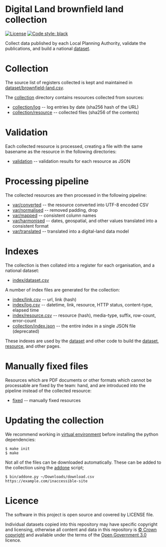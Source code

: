 # Digital Land brownfield land collection

[![License](https://img.shields.io/github/license/mashape/apistatus.svg)](https://github.com/digital-land/brownfield-land/blob/master/LICENSE)
[![Code style: black](https://img.shields.io/badge/code%20style-black-000000.svg)](https://black.readthedocs.io/en/stable/)

Collect data published by each Local Planning Authority, validate the publications, and build a national [dataset](dataset).

# Collection

The source list of registers collected is kept and maintained in [dataset/brownfield-land.csv](dataset/brownfield-land.csv).

The [collection](collection) directory contains resources collected from sources:

* [collection/log](collection/log) -- log entries by date (sha256 hash of the URL)
* [collection/resource](collection/resource) -- collected files (sha256 of the contents)

# Validation

Each collected resource is processed, creating a file with the same basename as the resource in the following directories:

* [validation](validation) -- validation results for each resource as JSON

# Processing pipeline

The collected resources are then processed in the following pipeline:

* [var/converted](var/converted) -- the resource converted into UTF-8 encoded CSV
* [var/normalised](var/normalised) -- removed padding, drop
* [var/mapped](var/mapped) -- consistent column names
* [var/harmonised](var/harmonised) -- dates, geospatial, and other values translated into a consistent format
* [var/translated](var/translated) -- translated into a digital-land data model

# Indexes

The collection is then collated into a register for each organisation, and a national dataset:

* [index/dataset.csv](index/dataset.csv)

A number of index files are generated for the collection:

* [index/link.csv](index/link.csv) -- url, link (hash)
* [index/log.csv](index/log.csv) -- datetime, link, resource, HTTP status, content-type, elapsed time
* [index/resource.csv](index/resource.csv) -- resource (hash), media-type, suffix, row-count, error-count
* [collection/index.json](collection/index.json) -- the entire index in a single JSON file (deprecated)

These indexes are used by the [dataset](https://github.com/digital-land/brownfield-land/) and other code to build the [dataset](https://digital-land.github.io/dataset/brownfield-land/), [resource](https://digital-land.github.io/resource/), and other pages.

# Manually fixed files

Resources which are PDF documents or other formats which cannot be processable are fixed by the team:
hand, and are introduced into the pipeline instead of the collected resource:

* [fixed](fixed) -- manually fixed resources

# Updating the collection

We recommend working in [virtual environment](http://docs.python-guide.org/en/latest/dev/virtualenvs/) before installing the python dependencies:

    $ make init
    $ make

Not all of the files can be downloaded automatically. These can be added to the collection using the [addone](bin/addone.py) script;

    $ bin/addone.py ~/Downloads/download.csv https://example.com/inaccessible-site

# Licence

The software in this project is open source and covered by LICENSE file.

Individual datasets copied into this repository may have specific copyright and licensing, otherwise all content and data in this repository is
[© Crown copyright](http://www.nationalarchives.gov.uk/information-management/re-using-public-sector-information/copyright-and-re-use/crown-copyright/)
and available under the terms of the [Open Government 3.0](https://www.nationalarchives.gov.uk/doc/open-government-licence/version/3/) licence.
